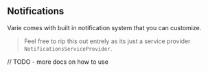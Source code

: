 ## Notifications

Varie comes with built in notification system that you can customize.

> Feel free to rip this out entrely as its just a service provider `NotificationsServiceProvider`.

// TODO - more docs on how to use